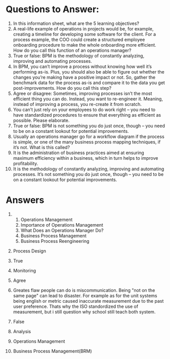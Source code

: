 # Questions to Answer:
1. In this information sheet, what are the 5 learning objectives?
2. A real-life example of operations in projects would be, for example, creating a
timeline for developing some software for the client. For a process example, the COO
could create a structured employee onboarding procedure to make the whole
onboarding more efficient. How do you call this function of an operations manager?
3. True or false: BPM is the methodology of constantly analyzing, improving and
automating processes.
4. In BPM, you can’t improve a process without knowing how well it’s performing as-is.
Plus, you should also be able to figure out whether the changes you’re making have
a positive impact or not. So, gather the benchmark data for the process as-is and
compare it to the data you get post-improvements. How do you call this step?
5. Agree or disagree: Sometimes, improving processes isn’t the most efficient thing you
can do. Instead, you want to re-engineer it. Meaning, instead of improving a process,
you re-create it from scratch.
6. You can’t just rely on your employees to do work right – you need to have
standardized procedures to ensure that everything as efficient as possible. Please
elaborate.
7. True or false: BPM is not something you do just once, though – you need to be on a
constant lookout for potential improvements.
8. Usually an operations manager go for a workflow diagram if the process is simple, or
one of the many business process mapping techniques, if it’s not. What is this called?
9. It is the administration of business practices aimed at ensuring maximum efficiency
within a business, which in turn helps to improve profitability.
10. It is the methodology of constantly analyzing, improving and automating processes.
It’s not something you do just once, though – you need to be on a constant lookout
for potential improvements.

# Answers
1. 1. Operations Management
   2. Importance of Operations Management
   3. What Does an Operations Manager Do?
   4. Business Process Management
   5. Business Process Reengineering

2. Process Design
3. True
4.  Monitoring
5. Agree
6. Greates flaw people can do is miscommunication. Being "not on the same page" can lead to disaster. For example as for the unit systems being english or metric caused inaccurate measurement due to the past user preference. Thats why the ISO standordized the use of measurement, but i still question why school still teach both system. 
7. False
8. Analysis
9. Operations Management
10. Business Process Management(BRM)
